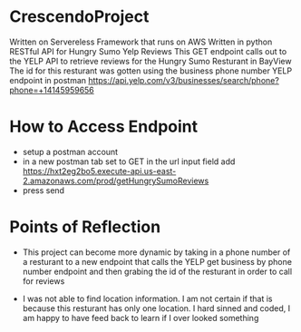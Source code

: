 # CrescendoProject
Written on Servereless Framework that runs on AWS
Written in python
RESTful API for Hungry Sumo Yelp Reviews
This GET endpoint calls out to the YELP API to retrieve reviews for the Hungry Sumo Resturant in BayView
The id for this resturant was gotten using the business phone number YELP endpoint in postman
https://api.yelp.com/v3/businesses/search/phone?phone=+14145959656

# How to Access Endpoint
 - setup a postman account
 - in a new postman tab set to GET in the url input field add 
 https://hxt2eg2bo5.execute-api.us-east-2.amazonaws.com/prod/getHungrySumoReviews
 - press send 

# Points of Reflection
- This project can become more dynamic by taking in a phone number of a resturant to a new endpoint that calls the YELP get business by phone number endpoint and then grabing the id  of the resturant in order to call for reviews 

- I was not able to find location information. I am not certain if that is because this resturant has only one location. I hard sinned and coded, I am happy to have feed back to learn if I over looked something
